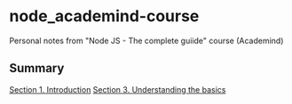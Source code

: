 # node_academind-course
Personal notes from "Node JS - The complete guiide" course (Academind)

## Summary 

[Section 1. Introduction]()
[Section 3. Understanding the basics]()
